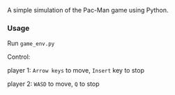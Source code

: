 A simple simulation of the Pac-Man game using Python.

### Usage

Run `game_env.py`

Control:

player 1: `Arrow keys` to move, `Insert` key to stop

player 2: `WASD` to move, `Q` to stop
